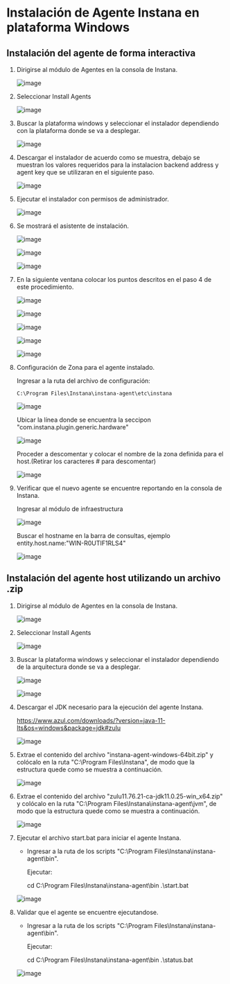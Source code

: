# Instalación de Agente Instana en plataforma Windows

## Instalación del agente de forma interactiva

1. Dirigirse al módulo de Agentes en la consola de Instana.

   ![image](https://github.com/juan-conde-21/Instalacion-Agente-Instana/assets/13276404/14ac8ed5-4346-4256-9c01-0eb3f7d33a5c)


2. Seleccionar Install Agents

   ![image](https://github.com/juan-conde-21/Instalacion-Agente-Instana/assets/13276404/6acee1fb-f4ed-4427-9282-310c2d7ab8be)

3. Buscar la plataforma windows y seleccionar el instalador dependiendo con la plataforma donde se va a desplegar.

   ![image](https://github.com/juan-conde-21/Instalacion-Agente-Instana/assets/13276404/e0161efa-ff5b-4f44-8325-6ac0e06b6b92)

4. Descargar el instalador de acuerdo como se muestra, debajo se muestran los valores requeridos para la instalacion backend address y agent key que se utilizaran en el siguiente paso.
 
   ![image](https://github.com/juan-conde-21/Instalacion-Agente-Instana/assets/13276404/e8d620ad-dbca-4ae0-a4af-cb1a5765cf94)

5. Ejecutar el instalador con permisos de administrador.

   ![image](https://github.com/juan-conde-21/Instalacion-Agente-Instana/assets/13276404/13171c64-bb99-4cba-9c83-174673cb4577)

6. Se mostrará el asistente de instalación.

   ![image](https://github.com/juan-conde-21/Instalacion-Agente-Instana/assets/13276404/69e1a1ae-1411-48ab-b6d9-13009f012f3c)


   ![image](https://github.com/juan-conde-21/Instalacion-Agente-Instana/assets/13276404/35c82eab-d76f-4b94-a374-466c073e7a3f)

   ![image](https://github.com/juan-conde-21/Instalacion-Agente-Instana/assets/13276404/64775970-10c6-4c13-8ce3-da3f105a5305)

7. En la siguiente ventana colocar los puntos descritos en el paso 4 de este procedimiento.

   ![image](https://github.com/juan-conde-21/Instalacion-Agente-Instana/assets/13276404/3c79b7a0-c987-4527-a812-e72b40c1138d)

   ![image](https://github.com/juan-conde-21/Instalacion-Agente-Instana/assets/13276404/8e443592-0dca-41bf-a288-2e25b0cc0514)

   ![image](https://github.com/juan-conde-21/Instalacion-Agente-Instana/assets/13276404/e5badcd4-e936-4626-9a6d-da42109d8de6)

   ![image](https://github.com/juan-conde-21/Instalacion-Agente-Instana/assets/13276404/f16e0d0e-f811-4494-83a8-08cac19b7b11)

   ![image](https://github.com/juan-conde-21/Instalacion-Agente-Instana/assets/13276404/388a420b-9940-4151-a41d-e15b98b18bcc)


8. Configuración de Zona para el agente instalado.

   Ingresar a la ruta del archivo de configuración:
   
       C:\Program Files\Instana\instana-agent\etc\instana

   ![image](https://github.com/juan-conde-21/Instalacion-Agente-Instana/assets/13276404/d33a94fa-6aa7-450b-8f78-36fb5f19fcc8)

   Ubicar la línea donde se encuentra la seccipon "com.instana.plugin.generic.hardware"

   ![image](https://github.com/juan-conde-21/Instalacion-Agente-Instana/assets/13276404/f46aa0b6-2c2d-403d-b973-c57b1d2da165)

   Proceder a descomentar y colocar el nombre de la zona definida para el host.(Retirar los caracteres # para descomentar)

   ![image](https://github.com/juan-conde-21/Instalacion-Agente-Instana/assets/13276404/104f6c0b-fb37-4f70-ab18-71ada9677a5a)

9. Verificar que el nuevo agente se encuentre reportando en la consola de Instana.

   Ingresar al módulo de infraestructura

   ![image](https://github.com/juan-conde-21/Instalacion-Agente-Instana/assets/13276404/f7b72266-d585-4b06-bdd4-12075b2424c9)

   Buscar el hostname en la barra de consultas, ejemplo entity.host.name:"WIN-R0UTIF1RLS4" 

   ![image](https://github.com/juan-conde-21/Instalacion-Agente-Instana/assets/13276404/f4739ed9-e648-4aba-b540-4100ea5b7569)

   

## Instalación del agente host utilizando un archivo .zip

1. Dirigirse al módulo de Agentes en la consola de Instana.

   ![image](https://github.com/juan-conde-21/Instalacion-Agente-Instana/assets/13276404/14ac8ed5-4346-4256-9c01-0eb3f7d33a5c)


2. Seleccionar Install Agents

   ![image](https://github.com/juan-conde-21/Instalacion-Agente-Instana/assets/13276404/6acee1fb-f4ed-4427-9282-310c2d7ab8be)


3. Buscar la plataforma windows y seleccionar el instalador dependiendo de la arquitectura donde se va a desplegar.

   ![image](https://github.com/user-attachments/assets/2ca9da9c-e2c1-4c79-84f7-0a2e9fe9c1c9)

   ![image](https://github.com/user-attachments/assets/b9a1ac1b-ef86-48c6-afb2-09519e7e8f03)


4. Descargar el JDK necesario para la ejecución del agente Instana.

   https://www.azul.com/downloads/?version=java-11-lts&os=windows&package=jdk#zulu

   ![image](https://github.com/user-attachments/assets/2301236b-decc-4087-b1b3-d01c2b67bb55)


5. Extrae el contenido del archivo "instana-agent-windows-64bit.zip" y colócalo en la ruta "C:\Program Files\Instana", de modo que la estructura quede como se muestra a continuación.

   ![image](https://github.com/user-attachments/assets/5ea59539-92ea-41db-a79a-ce2b36970fb2)

7. Extrae el contenido del archivo "zulu11.76.21-ca-jdk11.0.25-win_x64.zip" y colócalo en la ruta "C:\Program Files\Instana\instana-agent\jvm", de modo que la estructura quede como se muestra a continuación.
   
   ![image](https://github.com/user-attachments/assets/aa39f14f-715b-4f41-b1e4-f29347e57fa6)


8. Ejecutar el archivo start.bat para iniciar el agente Instana.

   - Ingresar a la ruta de los scripts "C:\Program Files\Instana\instana-agent\bin".
  
     Ejecutar:

     cd C:\Program Files\Instana\instana-agent\bin
     .\start.bat

   ![image](https://github.com/user-attachments/assets/e333d746-f672-44e1-a1ab-ce2a4e570393)


10. Validar que el agente se encuentre ejecutandose.

    - Ingresar a la ruta de los scripts "C:\Program Files\Instana\instana-agent\bin".
  
      Ejecutar:

      cd C:\Program Files\Instana\instana-agent\bin
      .\status.bat

    ![image](https://github.com/user-attachments/assets/f5f78779-ce2f-44ab-b072-1f53dc8f04e7)







   







